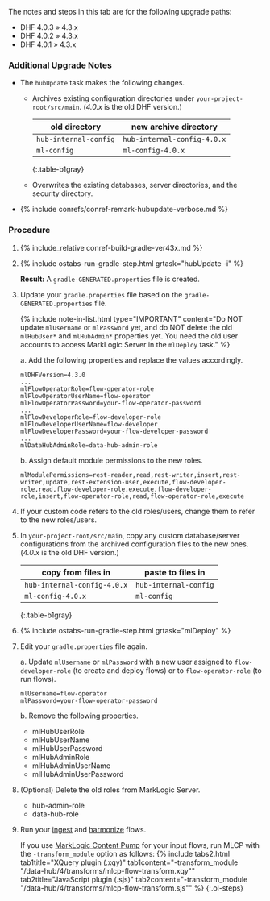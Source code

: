 <div id="DHF403401to43x" class="tabcontent" markdown="1">

The notes and steps in this tab are for the following upgrade paths:
- DHF 4.0.3 » 4.3.x
- DHF 4.0.2 » 4.3.x
- DHF 4.0.1 » 4.3.x


### Additional Upgrade Notes

- The `hubUpdate` task makes the following changes.

    - Archives existing configuration directories under `your-project-root/src/main`. (*4.0.x* is the old DHF version.)

      | old directory | new archive directory |
      |---|---|
      | `hub-internal-config` | `hub-internal-config-4.0.x` |
      | `ml-config` | `ml-config-4.0.x` |
      {:.table-b1gray}

    - Overwrites the existing databases, server directories, and the security directory.

- {% include conrefs/conref-remark-hubupdate-verbose.md %}


### Procedure

1. {% include_relative conref-build-gradle-ver43x.md %}

1. {% include ostabs-run-gradle-step.html grtask="hubUpdate -i" %}

      **Result:** A `gradle-GENERATED.properties` file is created.

1. Update your `gradle.properties` file based on the `gradle-GENERATED.properties` file.

    {% include note-in-list.html type="IMPORTANT" content="Do NOT update `mlUsername` or `mlPassword` yet, and do NOT delete the old `mlHubUser*` and `mlHubAdmin*` properties yet. You need the old user accounts to access MarkLogic Server in the `mlDeploy` task." %}

    a. Add the following properties and replace the values accordingly.

      ```
      mlDHFVersion=4.3.0
      ...
      mlFlowOperatorRole=flow-operator-role
      mlFlowOperatorUserName=flow-operator
      mlFlowOperatorPassword=your-flow-operator-password
      ...
      mlFlowDeveloperRole=flow-developer-role
      mlFlowDeveloperUserName=flow-developer
      mlFlowDeveloperPassword=your-flow-developer-password
      ...
      mlDataHubAdminRole=data-hub-admin-role
      ```

    b. Assign default module permissions to the new roles.

      ```
      mlModulePermissions=rest-reader,read,rest-writer,insert,rest-writer,update,rest-extension-user,execute,flow-developer-role,read,flow-developer-role,execute,flow-developer-role,insert,flow-operator-role,read,flow-operator-role,execute
      ```

1. If your custom code refers to the old roles/users, change them to refer to the new roles/users.

1. In `your-project-root/src/main`, copy any custom database/server configurations from the archived configuration files to the new ones. (*4.0.x* is the old DHF version.)

    | copy from files in | paste to files in |
    |---|---|
    | `hub-internal-config-4.0.x` | `hub-internal-config` |
    | `ml-config-4.0.x` | `ml-config` |
    {:.table-b1gray}

1. {% include ostabs-run-gradle-step.html grtask="mlDeploy" %}

1. Edit your `gradle.properties` file again.

    a. Update `mlUsername` or `mlPassword` with a new user assigned to `flow-developer-role` (to create and deploy flows) or to `flow-operator-role` (to run flows).

      ```
      mlUsername=flow-operator
      mlPassword=your-flow-operator-password
      ```

    b. Remove the following properties.

      - mlHubUserRole
      - mlHubUserName
      - mlHubUserPassword
      - mlHubAdminRole
      - mlHubAdminUserName
      - mlHubAdminUserPassword

1. (Optional) Delete the old roles from MarkLogic Server.

      - hub-admin-role
      - data-hub-role

1. Run your [ingest]({{site.baseurl}}/ingest/) and [harmonize]({{site.baseurl}}/harmonize/) flows.

    If you use [MarkLogic Content Pump](https://docs.marklogic.com/guide/mlcp) for your input flows, run MLCP with the `-transform_module` option as follows:
      {% include tabs2.html
        tab1title="XQuery plugin (.xqy)"
        tab1content="-transform_module \"/data-hub/4/transforms/mlcp-flow-transform.xqy\""
        tab2title="JavaScript plugin (.sjs)"
        tab2content="-transform_module \"/data-hub/4/transforms/mlcp-flow-transform.sjs\""
      %}
{:.ol-steps}
</div>

